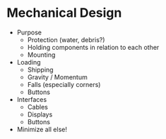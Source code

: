 # Mechanical Design

* Purpose
  + Protection (water, debris?)
  + Holding components in relation to each other
  + Mounting
* Loading
  + Shipping
  + Gravity / Momentum
  + Falls (especially corners)
  + Buttons
* Interfaces
  + Cables
  + Displays
  + Buttons
* Minimize all else!
